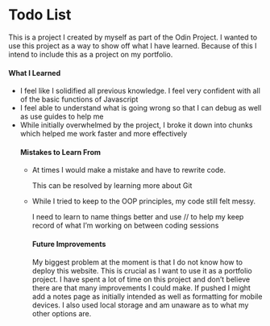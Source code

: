 # Todo List

This is a project I created by myself as part of the Odin Project. I wanted to use this project as a way to show off what I have learned. Because of this I intend to include this as a project on my portfolio.

<h4>What I Learned</h4>
<ul>
<li>I feel like I solidified all previous knowledge. I feel very confident with all of the basic functions of Javascript</li>
<li>I feel able to understand what is going wrong so that I can debug as well as use guides to help me</li>
<li>While initially overwhelmed by the project, I broke it down into chunks which helped me work faster and more effectively</li>

<h4>Mistakes to Learn From</h4>
<ul>
<li>At times I would make a mistake and have to rewrite code.

This can be resolved by learning more about Git</li>
<li>While I tried to keep to the OOP principles, my code still felt messy.

I need to learn to name things better and use // to help my keep record of what I’m working on between coding sessions</li>

<h4>Future Improvements</h4>
<p>My biggest problem at the moment is that I do not know how to deploy this website. This is crucial as I want to use it as a portfolio project. I have spent a lot of time on this project and don’t believe there are that many improvements I could make. If pushed I might add a notes page as initially intended as well as formatting for mobile devices. I also used local storage and am unaware as to what my other options are.</p>
